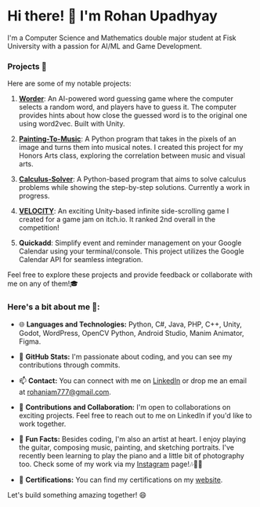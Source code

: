 
<!--
**RyanX5/RyanX5** is a ✨ _special_ ✨ repository because its `README.md` (this file) appears on your GitHub profile.

Here are some ideas to get you started:

- 🔭 I’m currently working on ...
- 🌱 I’m currently learning ...
- 👯 I’m looking to collaborate on ...
- 🤔 I’m looking for help with ...
- 💬 Ask me about ...
- 📫 How to reach me: ...
- 😄 Pronouns: ...
- ⚡ Fun fact: ...



### 🎬 About Me  (just a little bit)


I'm **Rohan Upadhyay**, a rising sophomore at **Fisk Univeristy** majoring in Computer Science 💻.

I'm very much interested in **AI** and **Natural Language Processing (NLP)** 🤖.

I also love **Image Manipulation** 🖼️ and the theory behind it. My first introduction to Image Processing was when I created a Painting-To-Music converter program for my
Honors Arts project in my first year. Check it out [here](https://github.com/RyanX5/PaintingToMusic) 📑
-->

# Hi there! 👋 I'm Rohan Upadhyay

I'm a Computer Science and Mathematics double major student at Fisk University with a passion for AI/ML and Game Development. 

### Projects 🚀

Here are some of my notable projects:

1. **[Worder](https://github.com/RyanX5/Worder)**: An AI-powered word guessing game where the computer selects a random word, and players have to guess it. The computer provides hints about how close the guessed word is to the original one using word2vec. Built with Unity.

2. **[Painting-To-Music](https://github.com/RyanX5/PaintingToMusic)**: A Python program that takes in the pixels of an image and turns them into musical notes. I created this project for my Honors Arts class, exploring the correlation between music and visual arts.

3. **[Calculus-Solver](https://github.com/RyanX5/CalcSolve)**: A Python-based program that aims to solve calculus problems while showing the step-by-step solutions. Currently a work in progress.

4. **[VELOCITY](https://sinisterx5.itch.io/velocity)**: An exciting Unity-based infinite side-scrolling game I created for a game jam on itch.io. It ranked 2nd overall in the competition!

5. **Quickadd**: Simplify event and reminder management on your Google Calendar using your terminal/console. This project utilizes the Google Calendar API for seamless integration.

Feel free to explore these projects and provide feedback or collaborate with me on any of them!🎓


### Here's a bit about me 📑:

- 🌐 **Languages and Technologies:** Python, C#, Java, PHP, C++, Unity, Godot, WordPress, OpenCV Python, Android Studio, Manim Animator, Figma.

- 💼 **GitHub Stats:** I'm passionate about coding, and you can see my contributions through commits.

- 📫 **Contact:** You can connect with me on [LinkedIn](https://linkedin.com/in/rohan-raj-upadhyay) or drop me an email at rohaniam777@gmail.com.

- 🤝 **Contributions and Collaboration:** I'm open to collaborations on exciting projects. Feel free to reach out to me on LinkedIn if you'd like to work together.

- 🎨 **Fun Facts:** Besides coding, I'm also an artist at heart. I enjoy playing the guitar, composing music, painting, and sketching portraits. I've recently been learning to play the piano and a little bit of photography too. Check some of my work via my [Instagram](https://www.instagram.com/rohan_reignzz/) page!🎶🎨🎸

- 📜 **Certifications:** You can find my certifications on my [website](Your_Certifications_Website_Link).

Let's build something amazing together! 😄

